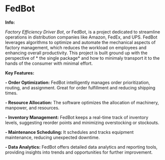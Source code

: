 # FedBot

**Info:**

_Factory Efficiency Driver Bot_, or FedBot, is a project dedicated to streamline operations in distribution companies like Amazon, FedEx, and UPS. FedBot leverages algorithms to optimize and automate the mechanical aspects of factory management, which reduces the workload on employees and enhancing overall productivity. This project is built ground up with the perspective of * the single package* and how to minimaly transport it to the hands of the consumer with minimal effort.

**Key Features:**

**- Order Optimization:**  FedBot intelligently manages order prioritization, routing, and assignment. Great for order fulfillment and reducing shipping times.

**- Resource Allocation:**   The software optimizes the allocation of machinery, manpower, and resources.

**- Inventory Management:** FedBot keeps a real-time track of inventory levels, suggesting reorder points and minimizing overstocking or stockouts.

**- Maintenance Scheduling:** It schedules and tracks equipment maintenance, reducing unexpected downtime.

**- Data Analytics:** FedBot offers detailed data analytics and reporting tools, providing insights into trends and opportunities for further improvement.
